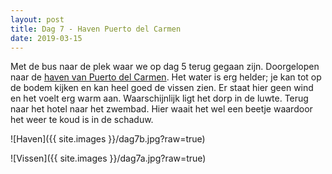 ```yaml
---
layout: post
title: Dag 7 - Haven Puerto del Carmen
date: 2019-03-15
---
```

Met de bus naar de plek waar we op dag 5 terug gegaan zijn. Doorgelopen naar de [haven van Puerto del Carmen](https://lanzaroteinformation.co.uk/the-old-harbour-in-puerto-del-carmen/). Het water is erg helder; je kan tot op de bodem kijken en kan heel goed de vissen zien. Er staat hier geen wind en het voelt erg warm aan. Waarschijnlijk ligt het dorp in de luwte. Terug naar het hotel naar het zwembad. Hier waait het wel een beetje waardoor het weer te koud is in de schaduw.  

![Haven]({{ site.images }}/dag7b.jpg?raw=true)  

![Vissen]({{ site.images }}/dag7a.jpg?raw=true)
